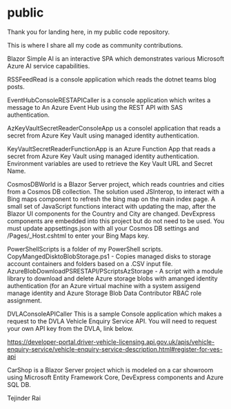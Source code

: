 # public
Thank you for landing here, in my public code repository.

This is where I share all my code as community contributions.

Blazor Simple AI is an interactive SPA which demonstrates various Microsoft Azure AI service capabilities.

RSSFeedRead is a console application which reads the dotnet teams blog posts.

EventHubConsoleRESTAPICaller is a console application which writes a message to An Azure Event Hub using the REST API with SAS authentication.

AzKeyVaultSecretReaderConsoleApp us a consolel application that reads a secret from Azure Key Vault using managed identity authentication.

KeyVaultSecretReaderFunctionApp is an Azure Function App that reads a secret from Azure Key Vault using managed identity authentication. Environment variables are used to retrieve the Key Vault URL and Secret Name.

CosmosDBWorld is a Blazor Server project, which reads countries and cities from a Cosmos DB collection. The solution used JSInterop, to interact with a Bing maps component to refresh the bing map on the main index page. A small set of JavaScript functions interact with updating the map, after the Blazor UI components for the Country and City are changed. DevExpress components are embedded into this project but do not need to be used. You must update appsettings.json with all your Cosmos DB settings and /Pages/_Host.cshtml to enter your Bing Maps key.

PowerShellScripts is a folder of my PowerShell scripts.
CopyMangedDisktoBlobStorage.ps1 - Copies managed disks to storage account containers and folders based on a .CSV input file.
AzureBlobDownloadPSRESTAPI/PScriptsAzStorage - A script with a module library to download and delete Azure storage blobs with amanged identity authentication (for an Azure virtual machine with a system assigend manage identity and Azure Storage Blob Data Contributor RBAC role assignment.

DVLAConsoleAPICaller
This is a sample Console application which makes a request to the DVLA Vehicle Enquiry Service API. You will need to request your own API key from the DVLA, link below.

https://developer-portal.driver-vehicle-licensing.api.gov.uk/apis/vehicle-enquiry-service/vehicle-enquiry-service-description.html#register-for-ves-api 

CarShop is a Blazor Server project which is modeled on a car showroom using Microsoft Entity Framework Core, DevExpress components and Azure SQL DB.

Tejinder Rai
